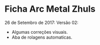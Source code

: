 # Ficha Arc Metal Zhuls

26 de Setembro de 2017: Versão 02:
* Algumas correções visuais. 
* Aba de rolagens automaticas. 
